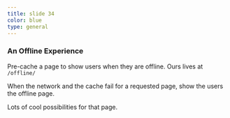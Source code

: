 ```yaml
---
title: slide 34
color: blue
type: general
---
```

### An Offline Experience

Pre-cache a page to show users when they are offline. Ours lives at `/offline/`

When the network and the cache fail for a requested page, show the users the offline page.

Lots of cool possibilities for that page.
